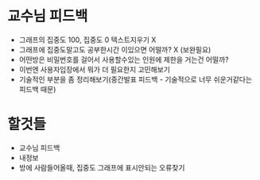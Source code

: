 # 교수님 피드백

- 그래프의 집중도 100, 집중도 0 텍스트지우기 X
- 그래프에 집중도말고도 공부한시간 이있으면 어떨까? X (보완필요)
- 어떤방은 비밀번호를 걸어서 사용할수있는 인원에 제한을 거는건 어떨까?
- 이번엔 사용자입장에서 뭐가 더 필요한지 고민해보기
- 기술적인 부분을 좀 정리해보기(중간발표 피드백 - 기술적으로 너무 쉬운거같다는 피드백 때문)

# 할것들

- 교수님 피드백
- 내정보
- 방에 사람들어올때, 집중도 그래프에 표시안되는 오류찾기
